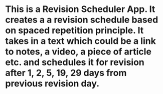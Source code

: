 # This is a Revision Scheduler App. It creates a a revision schedule based on spaced repetition principle. It takes in a text which could be a link to notes, a video, a piece of article etc. and schedules it for revision after 1, 2, 5, 19, 29 days from previous revision day.
